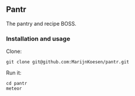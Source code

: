 ## Pantr

The pantry and recipe BOSS.

### Installation and usage

Clone:

```
git clone git@github.com:MarijnKoesen/pantr.git
```

Run it:

```
cd pantr
meteor
```

